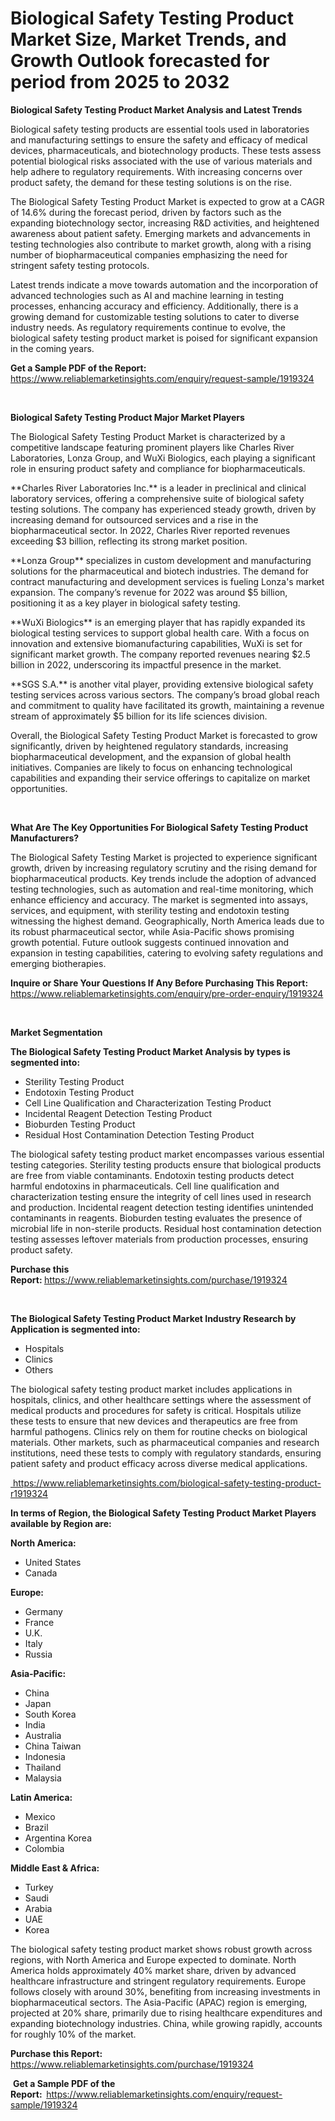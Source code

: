 <p><h1>Biological Safety Testing Product Market Size, Market Trends, and Growth Outlook forecasted for period from 2025 to 2032</h1></p><p><strong>Biological Safety Testing Product Market Analysis and Latest Trends</strong></p>
<p><p>Biological safety testing products are essential tools used in laboratories and manufacturing settings to ensure the safety and efficacy of medical devices, pharmaceuticals, and biotechnology products. These tests assess potential biological risks associated with the use of various materials and help adhere to regulatory requirements. With increasing concerns over product safety, the demand for these testing solutions is on the rise.</p><p>The Biological Safety Testing Product Market is expected to grow at a CAGR of 14.6% during the forecast period, driven by factors such as the expanding biotechnology sector, increasing R&D activities, and heightened awareness about patient safety. Emerging markets and advancements in testing technologies also contribute to market growth, along with a rising number of biopharmaceutical companies emphasizing the need for stringent safety testing protocols. </p><p>Latest trends indicate a move towards automation and the incorporation of advanced technologies such as AI and machine learning in testing processes, enhancing accuracy and efficiency. Additionally, there is a growing demand for customizable testing solutions to cater to diverse industry needs. As regulatory requirements continue to evolve, the biological safety testing product market is poised for significant expansion in the coming years.</p></p>
<p><strong>Get a Sample PDF of the Report:&nbsp;</strong> <a href="https://www.reliablemarketinsights.com/enquiry/request-sample/1919324?utm_campaign=3002&utm_medium=2&utm_source=Github&utm_content=ia&utm_term=16042025&utm_id=biological-safety-testing-product">https://www.reliablemarketinsights.com/enquiry/request-sample/1919324</a></p>
<p>&nbsp;</p>
<p><strong>Biological Safety Testing Product Major Market Players</strong></p>
<p><p>The Biological Safety Testing Product Market is characterized by a competitive landscape featuring prominent players like Charles River Laboratories, Lonza Group, and WuXi Biologics, each playing a significant role in ensuring product safety and compliance for biopharmaceuticals.</p><p>**Charles River Laboratories Inc.** is a leader in preclinical and clinical laboratory services, offering a comprehensive suite of biological safety testing solutions. The company has experienced steady growth, driven by increasing demand for outsourced services and a rise in the biopharmaceutical sector. In 2022, Charles River reported revenues exceeding $3 billion, reflecting its strong market position.</p><p>**Lonza Group** specializes in custom development and manufacturing solutions for the pharmaceutical and biotech industries. The demand for contract manufacturing and development services is fueling Lonza's market expansion. The company’s revenue for 2022 was around $5 billion, positioning it as a key player in biological safety testing.</p><p>**WuXi Biologics** is an emerging player that has rapidly expanded its biological testing services to support global health care. With a focus on innovation and extensive biomanufacturing capabilities, WuXi is set for significant market growth. The company reported revenues nearing $2.5 billion in 2022, underscoring its impactful presence in the market.</p><p>**SGS S.A.** is another vital player, providing extensive biological safety testing services across various sectors. The company’s broad global reach and commitment to quality have facilitated its growth, maintaining a revenue stream of approximately $5 billion for its life sciences division.</p><p>Overall, the Biological Safety Testing Product Market is forecasted to grow significantly, driven by heightened regulatory standards, increasing biopharmaceutical development, and the expansion of global health initiatives. Companies are likely to focus on enhancing technological capabilities and expanding their service offerings to capitalize on market opportunities.</p></p>
<p>&nbsp;</p>
<p><strong>What Are The Key Opportunities For Biological Safety Testing Product Manufacturers?</strong></p>
<p><p>The Biological Safety Testing Market is projected to experience significant growth, driven by increasing regulatory scrutiny and the rising demand for biopharmaceutical products. Key trends include the adoption of advanced testing technologies, such as automation and real-time monitoring, which enhance efficiency and accuracy. The market is segmented into assays, services, and equipment, with sterility testing and endotoxin testing witnessing the highest demand. Geographically, North America leads due to its robust pharmaceutical sector, while Asia-Pacific shows promising growth potential. Future outlook suggests continued innovation and expansion in testing capabilities, catering to evolving safety regulations and emerging biotherapies.</p></p>
<p><strong>Inquire or Share Your Questions If Any Before Purchasing This Report:</strong> <a href="https://www.reliablemarketinsights.com/enquiry/pre-order-enquiry/1919324?utm_campaign=3002&utm_medium=2&utm_source=Github&utm_content=ia&utm_term=16042025&utm_id=biological-safety-testing-product">https://www.reliablemarketinsights.com/enquiry/pre-order-enquiry/1919324</a></p>
<p>&nbsp;</p>
<p><strong>Market Segmentation</strong></p>
<p><strong>The Biological Safety Testing Product Market Analysis by types is segmented into:</strong></p>
<p><ul><li>Sterility Testing Product</li><li>Endotoxin Testing Product</li><li>Cell Line Qualification and Characterization Testing Product</li><li>Incidental Reagent Detection Testing Product</li><li>Bioburden Testing Product</li><li>Residual Host Contamination Detection Testing Product</li></ul></p>
<p><p>The biological safety testing product market encompasses various essential testing categories. Sterility testing products ensure that biological products are free from viable contaminants. Endotoxin testing products detect harmful endotoxins in pharmaceuticals. Cell line qualification and characterization testing ensure the integrity of cell lines used in research and production. Incidental reagent detection testing identifies unintended contaminants in reagents. Bioburden testing evaluates the presence of microbial life in non-sterile products. Residual host contamination detection testing assesses leftover materials from production processes, ensuring product safety.</p></p>
<p><strong>Purchase this Report:&nbsp;</strong><a href="https://www.reliablemarketinsights.com/purchase/1919324?utm_campaign=3002&utm_medium=2&utm_source=Github&utm_content=ia&utm_term=16042025&utm_id=biological-safety-testing-product">https://www.reliablemarketinsights.com/purchase/1919324</a></p>
<p>&nbsp;</p>
<p><strong>The Biological Safety Testing Product Market Industry Research by Application is segmented into:</strong></p>
<p><ul><li>Hospitals</li><li>Clinics</li><li>Others</li></ul></p>
<p><p>The biological safety testing product market includes applications in hospitals, clinics, and other healthcare settings where the assessment of medical products and procedures for safety is critical. Hospitals utilize these tests to ensure that new devices and therapeutics are free from harmful pathogens. Clinics rely on them for routine checks on biological materials. Other markets, such as pharmaceutical companies and research institutions, need these tests to comply with regulatory standards, ensuring patient safety and product efficacy across diverse medical applications.</p></p>
<p><a href="https://www.reliablemarketinsights.com/biological-safety-testing-product-r1919324?utm_campaign=3002&utm_medium=2&utm_source=Github&utm_content=ia&utm_term=16042025&utm_id=biological-safety-testing-product">&nbsp;https://www.reliablemarketinsights.com/biological-safety-testing-product-r1919324</a></p>
<p><strong>In terms of Region, the Biological Safety Testing Product Market Players available by Region are:</strong></p>
<p>
    <p> <strong> North America: </strong>
        <ul>
            <li>United States</li>
            <li>Canada</li>
        </ul>
        </p> 
    <p> <strong> Europe: </strong>
        <ul>
            <li>Germany</li>
            <li>France</li>
            <li>U.K.</li>
            <li>Italy</li>
            <li>Russia</li>
        </ul>
        </p> 
    <p> <strong> Asia-Pacific: </strong>
        <ul>
            <li>China</li>
            <li>Japan</li>
            <li>South Korea</li>
            <li>India</li>
            <li>Australia</li>
            <li>China Taiwan</li>
            <li>Indonesia</li>
            <li>Thailand</li>
            <li>Malaysia</li>
        </ul>
        </p> 
    <p> <strong> Latin America: </strong>
        <ul>
            <li>Mexico</li>
            <li>Brazil</li>
            <li>Argentina Korea</li>
            <li>Colombia</li>
        </ul>
        </p> 
    <p> <strong> Middle East & Africa: </strong>
        <ul>
            <li>Turkey</li>
            <li>Saudi</li>
            <li>Arabia</li>
            <li>UAE</li>
            <li>Korea</li>
        </ul>
    </p>
    </p>
<p><p>The biological safety testing product market shows robust growth across regions, with North America and Europe expected to dominate. North America holds approximately 40% market share, driven by advanced healthcare infrastructure and stringent regulatory requirements. Europe follows closely with around 30%, benefiting from increasing investments in biopharmaceutical sectors. The Asia-Pacific (APAC) region is emerging, projected at 20% share, primarily due to rising healthcare expenditures and expanding biotechnology industries. China, while growing rapidly, accounts for roughly 10% of the market.</p></p>
<p><strong>Purchase this Report: </strong><a href="https://www.reliablemarketinsights.com/purchase/1919324?utm_campaign=3002&utm_medium=2&utm_source=Github&utm_content=ia&utm_term=16042025&utm_id=biological-safety-testing-product">https://www.reliablemarketinsights.com/purchase/1919324</a></p>
<p>&nbsp;<strong>Get a Sample PDF of the Report:&nbsp;&nbsp;</strong><a href="https://www.reliablemarketinsights.com/enquiry/request-sample/1919324?utm_campaign=3002&utm_medium=2&utm_source=Github&utm_content=ia&utm_term=16042025&utm_id=biological-safety-testing-product">https://www.reliablemarketinsights.com/enquiry/request-sample/1919324</a></p>
<p><strong></strong></p>
<p><p></p><p></p><p></p></p>